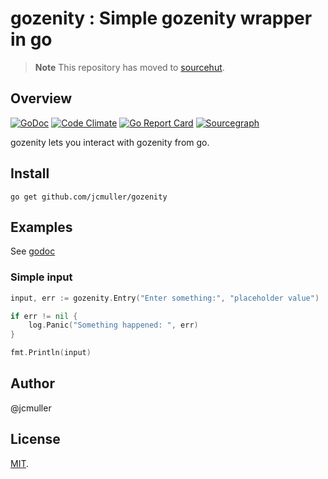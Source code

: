 # gozenity : Simple gozenity wrapper in go

> **Note**
> This repository has moved to [sourcehut](https://git.sr.ht/~jcmuller/gozenity).


## Overview
[![GoDoc](https://godoc.org/github.com/jcmuller/gozenity?status.svg)](https://godoc.org/github.com/jcmuller/gozenity)
[![Code Climate](https://codeclimate.com/github/jcmuller/gozenity/badges/gpa.svg)](https://codeclimate.com/github/jcmuller/gozenity)
[![Go Report Card](https://goreportcard.com/badge/github.com/jcmuller/gozenity)](https://goreportcard.com/report/github.com/jcmuller/gozenity)
[![Sourcegraph](https://sourcegraph.com/github.com/jcmuller/gozenity/-/badge.svg)](https://sourcegraph.com/github.com/jcmuller/gozenity?badge)

gozenity lets you interact with gozenity from go.

## Install

```
go get github.com/jcmuller/gozenity
```

## Examples

See [godoc](https://godoc.org/github.com/jcmuller/gozenity#example-List)

### Simple input
```go
input, err := gozenity.Entry("Enter something:", "placeholder value")

if err != nil {
    log.Panic("Something happened: ", err)
}

fmt.Println(input)
```

## Author

@jcmuller

## License

[MIT](License).

